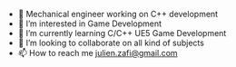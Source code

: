 - 👋 Mechanical engineer working on C++ development
- 👀 I’m interested in Game Development
- 🌱 I’m currently learning C/C++ UE5 Game Development
- 💞️ I’m looking to collaborate on all kind of subjects
- 📫 How to reach me julien.zafi@gmail.com

<!---
Tetsyzf/Tetsyzf is a ✨ special ✨ repository because its `README.md` (this file) appears on your GitHub profile.
You can click the Preview link to take a look at your changes.
--->
